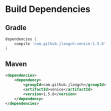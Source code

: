 # Build Dependencies


## Gradle

```groovy
dependencies {
    compile 'com.github.jlangch:venice:1.5.8'
}
```

## Maven

```xml
<dependencies>
    <dependency>
        <groupId>com.github.jlangch</groupId>
        <artifactId>venice</artifactId>
        <version>1.5.8</version>
    </dependency>
</dependencies>
```
